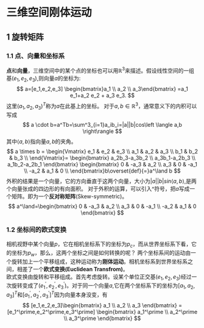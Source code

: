 # 三维空间刚体运动

## 1 旋转矩阵
### 1.1 点、向量和坐标系
**点**和**向量**，三维空间中的某个点的坐标也可以用$\mathbb{R}^3$来描述。假设线性空间的一组基$(e_1,e_2,e_3)$,则向量$a$的坐标为:
$$
a=[e_1,e_2,e_3]
\begin{bmatrix}a_1 \\ a_2 \\ a_3\end{bmatrix}
=a_1 e_1+a_2 e_2 + a_3 e_3.
$$
这里$(a_1,a_2,a_3)^T$称为$a$在此基上的坐标。
对于$a,b \in \mathbb{R}^3$，通常意义下的内积可以写成
$$
a \cdot b=a^Tb=\sum^3_{i=1}a_ib_i=|a||b|cos\left \langle a,b \right\rangle
$$
其中$\left \langle a, b\right \rangle$指向量$a, b$的夹角。
$$
a \times b =
\begin{Vmatrix}
e_1 & e_2 & e_3 \\
a_1 & a_2 & a_3 \\
b_1 & b_2 & b_3 \\
\end{Vmatrix}=
\begin{bmatrix}
    a_2b_3-a_3b_2 \\
    a_3b_1-a_2b_3 \\
    a_1b_2-a_2b_1 
\end{bmatrix}
\begin{bmatrix}
    0 & -a_3 & a_2 \\
    a_3 & 0 & -a_1 \\
    -a_2 & a_1 & 0 \\
\end{bmatrix}b\overset{def}{=}a^\land b
$$
外积的结果是一个向量，它的方向垂直于这两个向量，大小为$|a||b|sin\langle a,b\rangle$,是两个向量张成的四边形的有向面积。
对于外积的运算，可以引入^符号，把$a$写成一个矩阵。即为一个**反对称矩阵**(Skew-symmetric)。
$$
a^\land=\begin{bmatrix}
0 & -a_3 & a_2 \\
a_3 & 0 & -a_1 \\
-a_2 & a_1 & 0
\end{bmatrix}
$$

### 1.2 坐标间的欧式变换

相机视野中某个向量$p$，它在相机坐标系下的坐标为$p_c$，而从世界坐标系下看，它的坐标为$p_w$，那么，这两个坐标之间是如何转换的呢？
两个坐标系间的运动由一个旋转加上一个平移组成，这种运动称为**刚体运动**。相机坐标系到世界坐标系之间，相差了一个**欧式变换(Euclidean Transfrom)**。  
欧式变换由旋转和平移组成。首先考虑旋转。设某个单位正交基$(e_1,e_2,e_3)$经过一次旋转变成了$(e_1^\prime,e_2^\prime,e_3^\prime)$。对于同一个向量$a$,它在两个坐标系下的坐标为$[a_1,a_2,a_3]^T$和$[a_1^\prime,a_2^\prime,a_3^\prime]^T$因为向量本身没变，有
$$
[e_1,e_2,e_3]\begin{bmatrix}
    a_1 \\ a_2 \\ a_3
\end{bmatrix} = [e_1^\prime,e_2^\prime,e_3^\prime]
\begin{bmatrix} a_1^\prime \\ a_2^\prime \\ a_3^\prime \end{bmatrix}
$$
